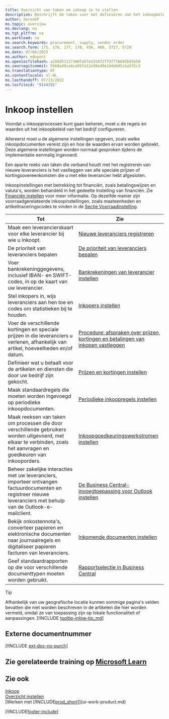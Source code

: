 ```yaml
---
title: Overzicht van taken om inkoop in te stellen
description: Beschrijft de taken voor het definiëren van het inkoopbeleid van uw bedrijf en het instellen van uw inkoopprocessen.
author: SorenGP
ms.topic: overview
ms.devlang: na
ms.tgt_pltfrm: na
ms.workload: na
ms.search.keywords: procurement, supply, vendor order
ms.search.form: 175, 176, 177, 178, 456, 460, 5727, 5729
ms.date: 07/04/2022
ms.author: edupont
ms.openlocfilehash: a289d51127360fa5fe155072ff3f7f6695b95b59
ms.sourcegitcommit: 5560a49ca4ce85fa12e50ed9e14de6d5cba5f5c3
ms.translationtype: HT
ms.contentlocale: nl-NL
ms.lasthandoff: 07/13/2022
ms.locfileid: "9144192"
---
```

# <a name="setting-up-purchasing"></a>Inkoop instellen

Voordat u inkoopprocessen kunt gaan beheren, moet u de regels en waarden uit het inkoopbeleid van het bedrijf configureren.

Allereerst moet u de algemene instellingen opgeven, zoals welke inkoopdocumenten vereist zijn en hoe de waarden ervan worden geboekt. Deze algemene instellingen worden normaal gesproken tijdens de implementatie eenmalig ingevoerd.

Een aparte reeks van taken die verband houdt met het registreren van nieuwe leveranciers is het vastleggen van alle speciale prijzen of kortingsovereenkomsten die u met elke leverancier hebt afgesloten.

Inkoopinstellingen met betrekking tot financiën, zoals betalingswijzen en valuta's, worden behandeld in het gedeelte Instelling van financiën. Zie [Financiën instellen](finance-setup-finance.md) voor meer informatie. Op dezelfde manier zijn voorraadgerelateerde inkoopinstellingen, zoals maateenheden en artikeltraceringscodes te vinden in de [Sectie Voorraadinstelling](inventory-setup-inventory.md).

| Tot | Zie |
| --- | --- |
| Maak een leverancierskaart voor elke leverancier bij wie u inkoopt. |[Nieuwe leveranciers registreren](purchasing-how-register-new-vendors.md) |
| De prioriteit van leveranciers bepalen |[De prioriteit van leveranciers bepalen](purchasing-how-prioritize-vendors.md) |
| Voer bankrekeninggegevens, inclusief IBAN- en SWIFT-codes, in op de kaart van uw leverancier. | [Bankrekeningen van leverancier instellen](purchasing-how-set-up-vendors-bank-accounts.md) |
| Stel inkopers in, wijs leveranciers aan hen toe en codes om statistieken bij te houden. |[Inkopers instellen](purchasing-how-setup-purchasers.md) |
| Voer de verschillende kortingen en speciale prijzen in die leveranciers u verlenen, afhankelijk van artikel, hoeveelheden en/of datum. |[Procedure: afspraken over prijzen, kortingen en betalingen van inkopen vastleggen](purchasing-how-record-purchase-price-discount-payment-agreements.md) |
| Definieer wat u betaalt voor de artikelen en diensten die door uw bedrijf zijn gekocht.  | [Prijzen en kortingen instellen](across-prices-and-discounts.md) |
| Maak standaardregels die moeten worden ingevoegd op periodieke inkoopdocumenten. | [Periodieke inkoopregels instellen](purchasing-how-work-recurring-purchase-lines.md) |
| Maak reeksen van taken om processen die door verschillende gebruikers worden uitgevoerd, met elkaar te verbinden, zoals het aanvragen en goedkeuren van inkooporders. | [Inkoopgoedkeuringswerkstromen instellen](across-set-up-workflows.md) |
| Beheer zakelijke interacties met uw leveranciers, importeer ontvangen factuurdocumenten en registreer nieuwe leveranciers met behulp van de Outlook-e-mailclient. | [De Business Central-invoegtoepassing voor Outlook instellen](admin-outlook.md) |
| Bekijk onkostennota's, converteer papieren en elektronische documenten naar journaalregels en digitaliseer papieren facturen van leveranciers. | [Inkomende documenten instellen](across-how-setup-income-documents.md) |
| Geef standaardrapporten op die voor verschillende documenttypen moeten worden gebruikt. |[Rapportselectie in Business Central](across-report-selections.md)|

> [!TIP]
> Afhankelijk van uw geografische locatie kunnen sommige pagina's velden bevatten die niet worden beschreven in de artikelen die hier worden vermeld, omdat ze van toepassing zijn op lokale functionaliteit of aanpassingen. [!INCLUDE [tooltip-inline-tip_md](includes/tooltip-inline-tip_md.md)]

## <a name="external-document-number"></a>Externe documentnummer

[!INCLUDE [ext-doc-no-purch](includes/ext-doc-no-purch.md)]

## <a name="see-related-training-at-microsoft-learn"></a>Zie gerelateerde training op [Microsoft Learn](/learn/paths/trade-get-started-dynamics-365-business-central/)

## <a name="see-also"></a>Zie ook

[Inkoop](purchasing-manage-purchasing.md)  
[Overzicht instellen](setup.md)  
[Werken met [!INCLUDE[prod_short](includes/prod_short.md)]](ui-work-product.md)

[!INCLUDE[footer-include](includes/footer-banner.md)]
